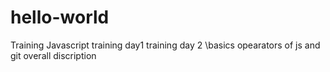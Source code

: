 # hello-world
Training 
Javascript training day1
 training day 2 
 \basics opearators of js
 and git overall discription
 
